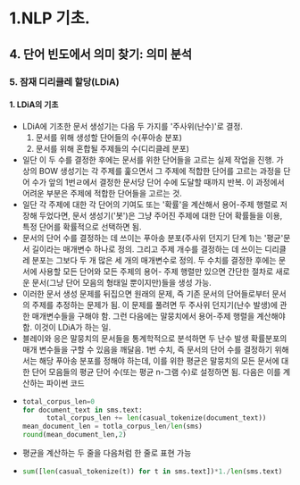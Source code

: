 # 1.NLP 기초.
## 4. 단어 빈도에서 의미 찾기: 의미 분석
### 5. 잠재 디리클레 할당(LDiA)
#### 1. LDiA의 기초
- LDiA에 기초한 문서 생성기는 다음 두 가지를 '주사위(난수)'로 결정.
  1. 문서를 위해 생성할 단어들의 수(푸아송 분포)
  2. 문서를 위해 혼합될 주제들의 수(디리클레 분포)
- 일단 이 두 수를 결정한 후에는 문서를 위한 단어들을 고르는 실제 작업을 진행. 가상의 BOW 생성기는 각 주제를 훑으면서 그 주제에 적합한 단어를 고르는 과정을 단어 수가 앞의 1번ㄹ에서 결정한 문서당 단어 수에 도달할 때까지 반복. 이 과정에서 어려운 부분은 주제에 적합한 단어들을 고르는 것.
- 일단 각 주제에 대한 각 단어의 기여도 또는 '확률'을 계산해서 용어-주제 행렬로 저장해 두었다면, 문서 생성기('봇')은 그냥 주어진 주제에 대한 단어 확률들을 이용, 특정 단어를 확률적으로 선택하면 됨.
- 문서의 단어 수를 결정하는 데 쓰이는 푸아송 분포(주사위 던지기 단계 1)는 '평균'문서 길이라는 매개변수 하나로 정의. 그리고 주제 개수를 결정하는 데 쓰이는 디리클레 분포는 그보다 두 개 많은 세 개의 매개변수로 정의. 두 수치를 결정한 후에는 문서에 사용할 모든 단어와 모든 주제의 용어- 주제 행렬만 있으면 간단한 절차로 새로운 문서(그냥 단어 모음의 형태일 뿐이지만)들을 생성 가능.
- 이러한 문서 생성 문제를 뒤집으면 원래의 문제, 즉 기존 문서의 단어들로부터 문서의 주제를 추정하는 문제가 됨. 이 문제를 풀려면 두 주사위 던지기(난수 발생)에 관한 매개변수들을 구해야 함. 그런 다음에는 말뭉치에서 용어-주제 행렬을 계산해야 함. 이것이 LDiA가 하는 일.
- 블레이와 응은 말뭉치의 문서들을 통계학적으로 분석하면 두 난수 발생 확률분포의 매개 변수들을 구할 수 있음을 깨달음. 1번 수치, 즉 문서의 단어 수를 결정하기 위해서는 해당 푸아송 분포를 정해야 하는데, 이를 위한 평균은 말뭉치의 모든 문서에 대한 단어 모음들의 평균 단어 수(또는 평균 n-그램 수)로 설정하면 됨. 다음은 이를 계산하는 파이썬 코드
- ```python
  total_corpus_len=0
  for document_text in sms.text:
        total_corpus_len += len(casual_tokenize(document_text))
  mean_document_len = totla_corpus_len/len(sms)
  round(mean_document_len,2)
  ```
- 평균을 계산하는 두 줄을 다음처럼 한 줄로 표현 가능
- ```python
  sum([len(casual_tokenize(t)) for t in sms.text])*1./len(sms.text)
  ```
